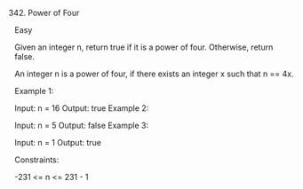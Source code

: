 342. Power of Four

Easy

Given an integer n, return true if it is a power of four. Otherwise, return false.

An integer n is a power of four, if there exists an integer x such that n == 4x.

Example 1:

Input: n = 16
Output: true
Example 2:

Input: n = 5
Output: false
Example 3:

Input: n = 1
Output: true

Constraints:

-231 <= n <= 231 - 1
